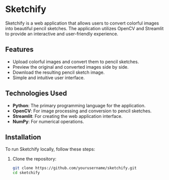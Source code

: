 # Sketchify

Sketchify is a web application that allows users to convert colorful images into beautiful pencil sketches. The application utilizes OpenCV and Streamlit to provide an interactive and user-friendly experience.

## Features

- Upload colorful images and convert them to pencil sketches.
- Preview the original and converted images side by side.
- Download the resulting pencil sketch image.
- Simple and intuitive user interface.

## Technologies Used

- **Python**: The primary programming language for the application.
- **OpenCV**: For image processing and conversion to pencil sketches.
- **Streamlit**: For creating the web application interface.
- **NumPy**: For numerical operations.

## Installation

To run Sketchify locally, follow these steps:

1. Clone the repository:

   ```bash
   git clone https://github.com/yourusername/sketchify.git
   cd sketchify
